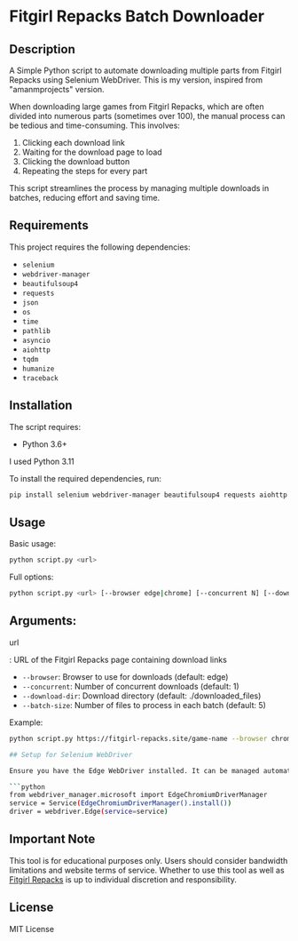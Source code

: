 # Fitgirl Repacks Batch Downloader

## Description
A Simple Python script to automate downloading multiple parts from Fitgirl Repacks using Selenium WebDriver. This is my version, inspired from "amanmprojects" version.

When downloading large games from Fitgirl Repacks, which are often divided into numerous parts (sometimes over 100), the manual process can be tedious and time-consuming. This involves:

1. Clicking each download link
2. Waiting for the download page to load
3. Clicking the download button
4. Repeating the steps for every part

This script streamlines the process by managing multiple downloads in batches, reducing effort and saving time.

## Requirements

This project requires the following dependencies:

- `selenium`
- `webdriver-manager`
- `beautifulsoup4`
- `requests`
- `json`
- `os`
- `time`
- `pathlib`
- `asyncio`
- `aiohttp`
- `tqdm`
- `humanize`
- `traceback`

## Installation

The script requires:
- Python 3.6+

I used Python 3.11

To install the required dependencies, run:

```sh
pip install selenium webdriver-manager beautifulsoup4 requests aiohttp tqdm humanize
```

## Usage
Basic usage:
```bash
python script.py <url> 
```

Full options:
```bash
python script.py <url> [--browser edge|chrome] [--concurrent N] [--download-dir DIR] [--batch-size N]
```

Arguments:
- 

url

: URL of the Fitgirl Repacks page containing download links
- `--browser`: Browser to use for downloads (default: edge)
- `--concurrent`: Number of concurrent downloads (default: 1) 
- `--download-dir`: Download directory (default: ./downloaded_files)
- `--batch-size`: Number of files to process in each batch (default: 5)

Example:
```bash
python script.py https://fitgirl-repacks.site/game-name --browser chrome --download-dir D:\Downloads --batch-size 10

## Setup for Selenium WebDriver

Ensure you have the Edge WebDriver installed. It can be managed automatically using:

```python
from webdriver_manager.microsoft import EdgeChromiumDriverManager
service = Service(EdgeChromiumDriverManager().install())
driver = webdriver.Edge(service=service)
```

## Important Note

This tool is for educational purposes only. Users should consider bandwidth limitations and website terms of service. Whether to use this tool as well as [Fitgirl Repacks](https://fitgirl-repacks.site) is up to individual discretion and responsibility.

## License

MIT License

